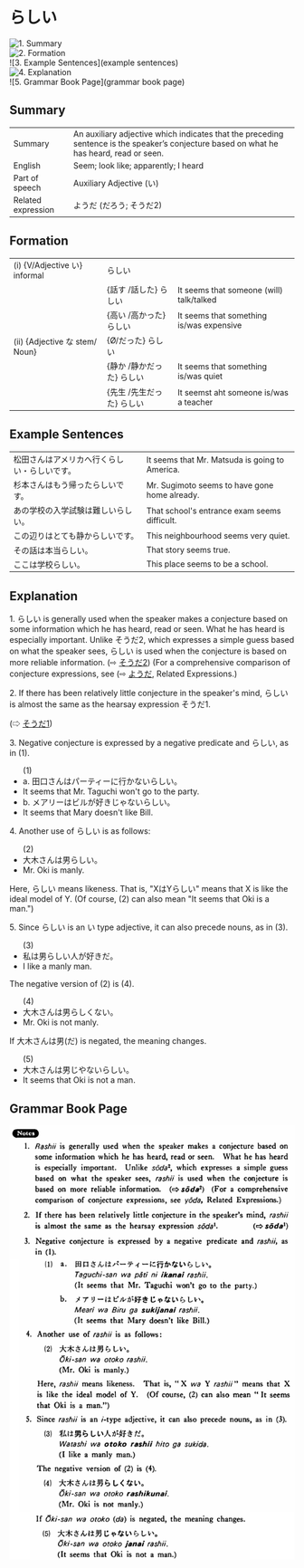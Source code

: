 # らしい

![1. Summary](summary)<br>
![2. Formation](formation)<br>
![3. Example Sentences](example sentences)<br>
![4. Explanation](explanation)<br>
![5. Grammar Book Page](grammar book page)<br>


## Summary

<table><tr>   <td>Summary</td>   <td>An auxiliary adjective which indicates that the preceding sentence is the speaker’s conjecture based on what he has heard, read or seen.</td></tr><tr>   <td>English</td>   <td>Seem; look like; apparently; I heard</td></tr><tr>   <td>Part of speech</td>   <td>Auxiliary Adjective (い)</td></tr><tr>   <td>Related expression</td>   <td>ようだ (だろう; そうだ2)</td></tr></table>

## Formation

<table class="table"> <tbody><tr class="tr head"> <td class="td"><span class="numbers">(i)</span> <span> <span class="bold">{V/Adjective い}    informal</span></span></td> <td class="td"><span class="concept">らしい</span> </td> <td class="td"><span>&nbsp;</span></td> </tr> <tr class="tr"> <td class="td"><span>&nbsp;</span></td> <td class="td"><span>{話す /話した} <span class="concept">らしい</span></span></td> <td class="td"><span>It    seems that someone (will) talk/talked</span></td> </tr> <tr class="tr"> <td class="td"><span>&nbsp;</span></td> <td class="td"><span>{高い /高かった} <span class="concept">らしい</span></span></td> <td class="td"><span>It    seems that something is/was expensive</span></td> </tr> <tr class="tr head"> <td class="td"><span class="numbers">(ii)</span> <span> <span class="bold">{Adjective な stem/   Noun}</span></span></td> <td class="td"><span>{</span><span class="concept">Ø</span><span>/<span class="concept">だった</span>} <span class="concept">らしい</span></span></td> <td class="td"><span>&nbsp;</span></td> </tr> <tr class="tr"> <td class="td"><span>&nbsp;</span></td> <td class="td"><span>{静か /静か<span class="concept">だった</span>} <span class="concept">らしい</span></span></td> <td class="td"><span>It    seems that something is/was quiet</span></td> </tr> <tr class="tr"> <td class="td"><span>&nbsp;</span></td> <td class="td"><span>{先生 /先生<span class="concept">だった</span>} <span class="concept">らしい</span></span></td> <td class="td"><span>It    seemst aht someone is/was a teacher</span></td> </tr></tbody></table>

## Example Sentences

<table><tr>   <td>松田さんはアメリカへ行くらしい・らしいです。</td>   <td>It seems that Mr. Matsuda is going to America.</td></tr><tr>   <td>杉本さんはもう帰ったらしいです。</td>   <td>Mr. Sugimoto seems to have gone home already.</td></tr><tr>   <td>あの学校の入学試験は難しいらしい。</td>   <td>That school's entrance exam seems difficult.</td></tr><tr>   <td>この辺りはとても静からしいです。</td>   <td>This neighbourhood seems very quiet.</td></tr><tr>   <td>その話は本当らしい。</td>   <td>That story seems true.</td></tr><tr>   <td>ここは学校らしい。</td>   <td>This place seems to be a school.</td></tr></table>

## Explanation

<p>1. <span class="cloze">らしい</span> is generally used when the speaker makes a conjecture based on some information which he has heard, read or seen. What he has heard is especially important. Unlike そうだ2, which expresses a simple guess based on what the speaker sees, <span class="cloze">らしい</span> is used when the conjecture is based on more reliable information. (⇨ <a href="#㊦ そうだ (2)">そうだ2</a>) (For a comprehensive comparison of conjecture expressions, see (⇨ <a href="#㊦ ようだ">ようだ</a>, Related Expressions.)</p>  <p>2. If there has been relatively little conjecture in the speaker's mind, <span class="cloze">らしい</span> is almost the same as the hearsay expression そうだ1.</p>   <p>(⇨ <a href="#㊦ そうだ (1)">そうだ1</a>)</p>  <p>3. Negative conjecture is expressed by a negative predicate and <span class="cloze">らしい</span>, as in (1).</p>  <ul>(1) <li>a. 田口さんはパーティーに行かない<span class="cloze">らしい</span>。</li> <li>It seems that Mr. Taguchi won't go to the party.</li> <div class="divide"></div> <li>b. メアリーはビルが好きじゃない<span class="cloze">らしい</span>。</li> <li>It seems that Mary doesn't like Bill.</li> </ul>  <p>4. Another use of <span class="cloze">らしい</span> is as follows:</p>  <ul>(2) <li>大木さんは男<span class="cloze">らしい</span>。</li> <li>Mr. Oki is manly.</li> </ul>  <p>Here, <span class="cloze">らしい</span> means likeness. That is, "XはY<span class="cloze">らしい</span>" means that X is like the ideal model of Y. (Of course, (2) can also mean "It seems that Oki is a man.")</p>  <p>5. Since <span class="cloze">らしい</span> is an い type adjective, it can also precede nouns, as in (3).</p>  <ul>(3) <li>私は男<span class="cloze">らしい</span>人が好きだ。</li> <li>I like a manly man.</li> </ul>  <p>The negative version of (2) is (4).</p>  <ul>(4) <li>大木さんは男<span class="cloze">らしくない</span>。</li> <li>Mr. Oki is not manly.</li> </ul>  <p>If 大木さんは男(だ) is negated, the meaning changes.</p>  <ul>(5) <li>大木さんは男じやない<span class="cloze">らしい</span>。</li> <li>It seems that Oki is not a man.</li> </ul>

## Grammar Book Page

![](../img/Basicらしい.png)

